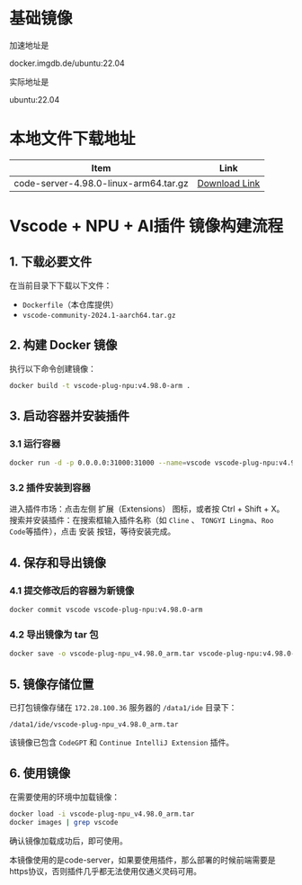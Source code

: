 # 基础镜像

加速地址是

docker.imgdb.de/ubuntu:22.04

实际地址是

ubuntu:22.04

# 本地文件下载地址

| Item                              | Link                                                                                      |
|-----------------------------------|-------------------------------------------------------------------------------------------|
| code-server-4.98.0-linux-arm64.tar.gz | [Download Link](https://github.com/coder/code-server/releases/download/v4.98.0/code-server-4.98.0-linux-arm64.tar.gz)   |

# Vscode + NPU + AI插件 镜像构建流程  

## 1. 下载必要文件  
在当前目录下下载以下文件：  
- `Dockerfile`（本仓库提供）  
- `vscode-community-2024.1-aarch64.tar.gz`  

## 2. 构建 Docker 镜像  
执行以下命令创建镜像：  
```bash
docker build -t vscode-plug-npu:v4.98.0-arm .
```

## 3. 启动容器并安装插件  
### 3.1 运行容器  
```bash
docker run -d -p 0.0.0.0:31000:31000 --name=vscode vscode-plug-npu:v4.98.0-arm
```

### 3.2 插件安装到容器  

进入插件市场：点击左侧 扩展（Extensions） 图标，或者按 Ctrl + Shift + X。
搜索并安装插件：在搜索框输入插件名称（如 ```Cline``` 、 ```TONGYI Lingma```、```Roo Code```等插件），点击 安装 按钮，等待安装完成。

## 4. 保存和导出镜像  
### 4.1 提交修改后的容器为新镜像  
```bash
docker commit vscode vscode-plug-npu:v4.98.0-arm
```

### 4.2 导出镜像为 tar 包  
```bash
docker save -o vscode-plug-npu_v4.98.0_arm.tar vscode-plug-npu:v4.98.0-arm
```

## 5. 镜像存储位置  
已打包镜像存储在 `172.28.100.36` 服务器的 `/data1/ide` 目录下：  
```
/data1/ide/vscode-plug-npu_v4.98.0_arm.tar
```
该镜像已包含 `CodeGPT` 和 `Continue IntelliJ Extension` 插件。

## 6. 使用镜像  
在需要使用的环境中加载镜像：  
```bash
docker load -i vscode-plug-npu_v4.98.0_arm.tar
docker images | grep vscode
```
确认镜像加载成功后，即可使用。

本镜像使用的是code-server，如果要使用插件，那么部署的时候前端需要是https协议，否则插件几乎都无法使用仅通义灵码可用。